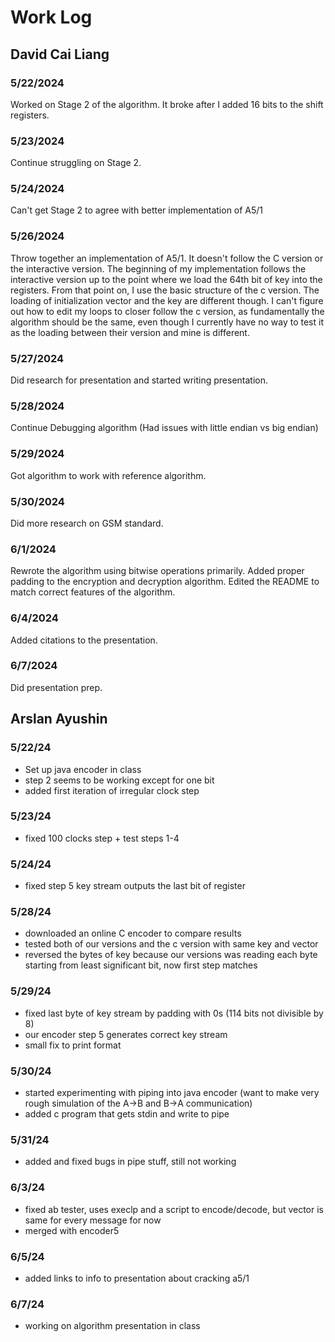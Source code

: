# Work Log

## David Cai Liang

### 5/22/2024

Worked on Stage 2 of the algorithm. It broke after I added 16 bits to the shift registers.

### 5/23/2024

Continue struggling on Stage 2.

### 5/24/2024

Can't get Stage 2 to agree with better implementation of A5/1

### 5/26/2024

Throw together an implementation of A5/1. It doesn't follow the C version or the interactive version. The beginning of my implementation follows the interactive version up to the point where we load the 64th bit of key into the registers. From that point on, I use the basic structure of the c version. The loading of initialization vector and the key are different though. I can't figure out how to edit my loops to closer follow the c version, as fundamentally the algorithm should be the same, even though I currently have no way to test it as the loading between their version and mine is different.

### 5/27/2024

Did research for presentation and started writing presentation.

### 5/28/2024

Continue Debugging algorithm (Had issues with little endian vs big endian)

### 5/29/2024

Got algorithm to work with reference algorithm.

### 5/30/2024

Did more research on GSM standard.

### 6/1/2024

Rewrote the algorithm using bitwise operations primarily. Added proper padding to the encryption and decryption algorithm. Edited the README to match correct features of the algorithm.

### 6/4/2024

Added citations to the presentation.

### 6/7/2024

Did presentation prep.

## Arslan Ayushin

### 5/22/24

- Set up java encoder in class
- step 2 seems to be working except for one bit
- added first iteration of irregular clock step

### 5/23/24

- fixed 100 clocks step + test steps 1-4

### 5/24/24

- fixed step 5 key stream outputs the last bit of register

### 5/28/24

- downloaded an online C encoder to compare results
- tested both of our versions and the c version with same key and vector
- reversed the bytes of key because our versions was reading each byte starting from least significant bit, now first step matches

### 5/29/24

- fixed last byte of key stream by padding with 0s (114 bits not divisible by 8)
- our encoder step 5 generates correct key stream
- small fix to print format

### 5/30/24

- started experimenting with piping into java encoder (want to make very rough simulation of the A->B and B->A communication)
- added c program that gets stdin and write to pipe

### 5/31/24

- added and fixed bugs in pipe stuff, still not working

### 6/3/24

- fixed ab tester, uses execlp and a script to encode/decode, but vector is same for every message for now
- merged with encoder5

### 6/5/24

- added links to info to presentation about cracking a5/1

### 6/7/24

- working on algorithm presentation in class
